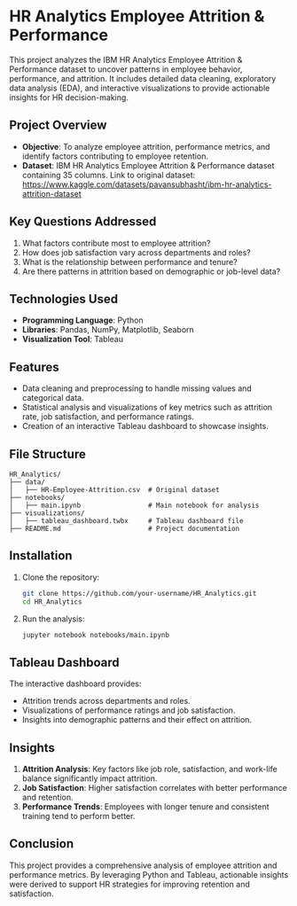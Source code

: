 # HR Analytics Employee Attrition & Performance

This project analyzes the IBM HR Analytics Employee Attrition & Performance dataset to uncover patterns in employee behavior, performance, and attrition. It includes detailed data cleaning, exploratory data analysis (EDA), and interactive visualizations to provide actionable insights for HR decision-making.

## Project Overview

- **Objective**: To analyze employee attrition, performance metrics, and identify factors contributing to employee retention.
- **Dataset**: IBM HR Analytics Employee Attrition & Performance dataset containing 35 columns.
Link to original dataset: https://www.kaggle.com/datasets/pavansubhasht/ibm-hr-analytics-attrition-dataset 

## Key Questions Addressed

1. What factors contribute most to employee attrition?
2. How does job satisfaction vary across departments and roles?
3. What is the relationship between performance and tenure?
4. Are there patterns in attrition based on demographic or job-level data?

## Technologies Used

- **Programming Language**: Python
- **Libraries**: Pandas, NumPy, Matplotlib, Seaborn
- **Visualization Tool**: Tableau

## Features

- Data cleaning and preprocessing to handle missing values and categorical data.
- Statistical analysis and visualizations of key metrics such as attrition rate, job satisfaction, and performance ratings.
- Creation of an interactive Tableau dashboard to showcase insights.

## File Structure

```
HR_Analytics/
├── data/
│   ├── HR-Employee-Attrition.csv  # Original dataset
├── notebooks/
│   ├── main.ipynb                 # Main notebook for analysis
├── visualizations/
│   ├── tableau_dashboard.twbx     # Tableau dashboard file
├── README.md                      # Project documentation
```

## Installation

1. Clone the repository:
   ```bash
   git clone https://github.com/your-username/HR_Analytics.git
   cd HR_Analytics
   ```
2. Run the analysis:
   ```bash
   jupyter notebook notebooks/main.ipynb
   ```

## Tableau Dashboard

The interactive dashboard provides:
- Attrition trends across departments and roles.
- Visualizations of performance ratings and job satisfaction.
- Insights into demographic patterns and their effect on attrition.

## Insights

1. **Attrition Analysis**: Key factors like job role, satisfaction, and work-life balance significantly impact attrition.
2. **Job Satisfaction**: Higher satisfaction correlates with better performance and retention.
3. **Performance Trends**: Employees with longer tenure and consistent training tend to perform better.

## Conclusion

This project provides a comprehensive analysis of employee attrition and performance metrics. By leveraging Python and Tableau, actionable insights were derived to support HR strategies for improving retention and satisfaction.

